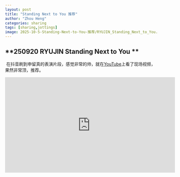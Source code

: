 ```yaml
---
layout: post
title: "Standing Next to You 推荐"
author: "Zhou Heng"
categories: sharing
tags: [sharing,jottings]
image: 2025-10-5-Standing-Next-to-You-推荐/RYUJIN_Standing_Next_to_You.png
---
```


## **250920 RYUJIN Standing Next to You **

​	在抖音刷到申留真的表演片段，感觉非常的帅，就在[YouTube](https://www.youtube.com/)上看了现场视频，果然非常顶，推荐。


<iframe width="560" height="315" src="https://www.youtube.com/embed/A6FCntivTPw?si=LKGKA1Pe2lCR7ay4" title="YouTube video player" frameborder="0" allow="accelerometer; autoplay; clipboard-write; encrypted-media; gyroscope; picture-in-picture; web-share" referrerpolicy="strict-origin-when-cross-origin" allowfullscreen></iframe>



